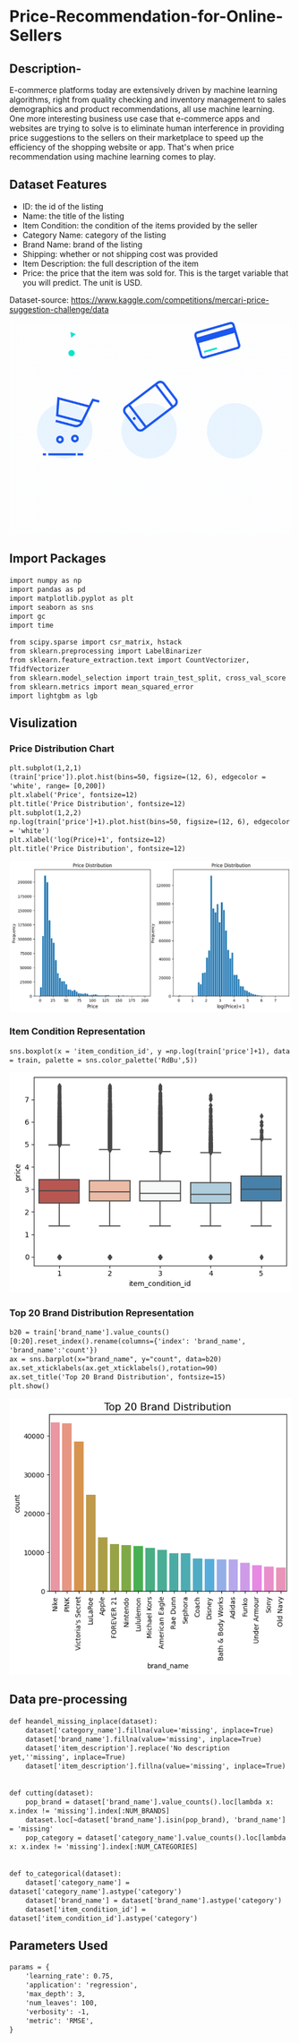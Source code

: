 # Price-Recommendation-for-Online-Sellers
## Description- 
E-commerce platforms today are extensively driven by machine learning algorithms, right from quality checking and inventory management to sales demographics and product recommendations, all use machine learning. One more interesting business use case that e-commerce apps and websites are trying to solve is to eliminate human interference in providing price suggestions to the sellers on their marketplace to speed up the efficiency of the shopping website or app. That's when price recommendation using machine learning comes to play.

## Dataset Features

* ID: the id of the listing
* Name: the title of the listing
* Item Condition: the condition of the items provided by the seller
* Category Name: category of the listing
* Brand Name: brand of the listing
* Shipping: whether or not shipping cost was provided
* Item Description: the full description of the item
* Price: the price that the item was sold for. This is the target variable that you will predict. The unit is USD.

Dataset-source: https://www.kaggle.com/competitions/mercari-price-suggestion-challenge/data

![alt text](https://github.com/utkarshh27/Price-Recommendation-for-Online-Sellers/blob/01f1efda01281a9f15e19c82590fbc32c3db37c4/head1.gif?raw=true)
## Import Packages

```
import numpy as np
import pandas as pd
import matplotlib.pyplot as plt
import seaborn as sns
import gc
import time
```
```
from scipy.sparse import csr_matrix, hstack
from sklearn.preprocessing import LabelBinarizer
from sklearn.feature_extraction.text import CountVectorizer, TfidfVectorizer
from sklearn.model_selection import train_test_split, cross_val_score
from sklearn.metrics import mean_squared_error
import lightgbm as lgb
```
## Visulization
### Price Distribution Chart
```
plt.subplot(1,2,1)
(train['price']).plot.hist(bins=50, figsize=(12, 6), edgecolor = 'white', range= [0,200])
plt.xlabel('Price', fontsize=12)
plt.title('Price Distribution', fontsize=12)
plt.subplot(1,2,2)
np.log(train['price']+1).plot.hist(bins=50, figsize=(12, 6), edgecolor = 'white')
plt.xlabel('log(Price)+1', fontsize=12)
plt.title('Price Distribution', fontsize=12)
```
![alt text](https://github.com/utkarshh27/Price-Recommendation-for-Online-Sellers/blob/89205c47be4c5a09ca383477f04765b6b56cca4c/chart1.png?raw=true)


### Item Condition Representation
```
sns.boxplot(x = 'item_condition_id', y =np.log(train['price']+1), data = train, palette = sns.color_palette('RdBu',5))
```
![alt text](https://github.com/utkarshh27/Price-Recommendation-for-Online-Sellers/blob/89205c47be4c5a09ca383477f04765b6b56cca4c/chart2.png?raw=true)

### Top 20 Brand Distribution Representation
```
b20 = train['brand_name'].value_counts()[0:20].reset_index().rename(columns={'index': 'brand_name', 'brand_name':'count'})
ax = sns.barplot(x="brand_name", y="count", data=b20)
ax.set_xticklabels(ax.get_xticklabels(),rotation=90)
ax.set_title('Top 20 Brand Distribution', fontsize=15)
plt.show()
```
![alt text](https://github.com/utkarshh27/Price-Recommendation-for-Online-Sellers/blob/dd22de77b1a0e17bbeffdf4a05dcce2df5e58d25/chart3.png?raw=true)


## Data pre-processing

```
def heandel_missing_inplace(dataset):
    dataset['category_name'].fillna(value='missing', inplace=True)
    dataset['brand_name'].fillna(value='missing', inplace=True)
    dataset['item_description'].replace('No description yet,''missing', inplace=True)
    dataset['item_description'].fillna(value='missing', inplace=True)
    
    
def cutting(dataset):
    pop_brand = dataset['brand_name'].value_counts().loc[lambda x: x.index != 'missing'].index[:NUM_BRANDS]
    dataset.loc[~dataset['brand_name'].isin(pop_brand), 'brand_name'] = 'missing'
    pop_category = dataset['category_name'].value_counts().loc[lambda x: x.index != 'missing'].index[:NUM_CATEGORIES]

    
def to_categorical(dataset):
    dataset['category_name'] = dataset['category_name'].astype('category')
    dataset['brand_name'] = dataset['brand_name'].astype('category')
    dataset['item_condition_id'] = dataset['item_condition_id'].astype('category')
```
## Parameters Used
```
params = {
    'learning_rate': 0.75,
    'application': 'regression',
    'max_depth': 3,
    'num_leaves': 100,
    'verbosity': -1,
    'metric': 'RMSE',
}
```


